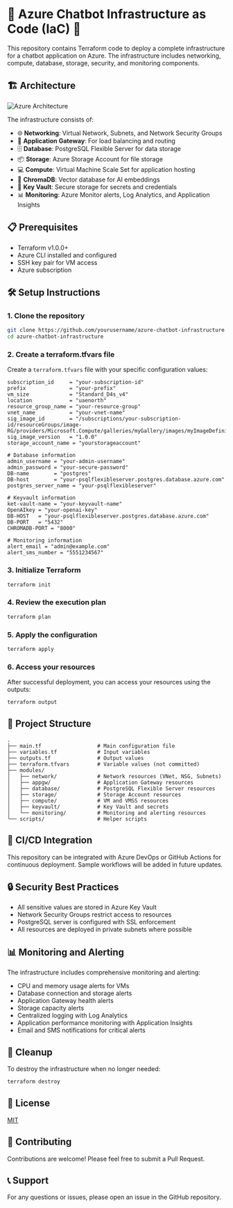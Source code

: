 # 🚀 Azure Chatbot Infrastructure as Code (IaC) 🚀

This repository contains Terraform code to deploy a complete infrastructure for a chatbot application on Azure. The infrastructure includes networking, compute, database, storage, security, and monitoring components.

## 🏗️ Architecture

![Azure Architecture](https://via.placeholder.com/800x400?text=Azure+Chatbot+Architecture)

The infrastructure consists of:

- 🌐 **Networking**: Virtual Network, Subnets, and Network Security Groups
- 🔄 **Application Gateway**: For load balancing and routing
- 🗄️ **Database**: PostgreSQL Flexible Server for data storage
- 📦 **Storage**: Azure Storage Account for file storage
- 💻 **Compute**: Virtual Machine Scale Set for application hosting
- 🧠 **ChromaDB**: Vector database for AI embeddings
- 🔐 **Key Vault**: Secure storage for secrets and credentials
- 📊 **Monitoring**: Azure Monitor alerts, Log Analytics, and Application Insights

## 📋 Prerequisites

- Terraform v1.0.0+
- Azure CLI installed and configured
- SSH key pair for VM access
- Azure subscription

## 🛠️ Setup Instructions

### 1. Clone the repository

```bash
git clone https://github.com/yourusername/azure-chatbot-infrastructure.git
cd azure-chatbot-infrastructure
```

### 2. Create a terraform.tfvars file

Create a `terraform.tfvars` file with your specific configuration values:

```hcl
subscription_id     = "your-subscription-id"
prefix              = "your-prefix"
vm_size             = "Standard_D4s_v4"
location            = "uaenorth"
resource_group_name = "your-resource-group"
vnet_name           = "your-vnet-name"
sig_image_id        = "/subscriptions/your-subscription-id/resourceGroups/image-RG/providers/Microsoft.Compute/galleries/myGallery/images/myImageDefinintion/versions/1.0.0"
sig_image_version   = "1.0.0"
storage_account_name = "yourstorageaccount"

# Database information
admin_username = "your-admin-username"
admin_password = "your-secure-password"
DB-name        = "postgres"
DB-host        = "your-psqlflexibleserver.postgres.database.azure.com"
postgres_server_name = "your-psqlflexibleserver"

# Keyvault information
ket-vault-name = "your-keyvault-name"
OpenAIkey = "your-openai-key"
DB-HOST   = "your-psqlflexibleserver.postgres.database.azure.com"
DB-PORT   = "5432"
CHROMADB-PORT = "8000"

# Monitoring information
alert_email = "admin@example.com"
alert_sms_number = "5551234567"
```

### 3. Initialize Terraform

```bash
terraform init
```

### 4. Review the execution plan

```bash
terraform plan
```

### 5. Apply the configuration

```bash
terraform apply
```

### 6. Access your resources

After successful deployment, you can access your resources using the outputs:

```bash
terraform output
```

## 📁 Project Structure

```
.
├── main.tf                  # Main configuration file
├── variables.tf             # Input variables
├── outputs.tf               # Output values
├── terraform.tfvars         # Variable values (not committed)
├── modules/
│   ├── network/             # Network resources (VNet, NSG, Subnets)
│   ├── appgw/               # Application Gateway resources
│   ├── database/            # PostgreSQL Flexible Server resources
│   ├── storage/             # Storage Account resources
│   ├── compute/             # VM and VMSS resources
│   ├── keyvault/            # Key Vault and secrets
│   └── monitoring/          # Monitoring and alerting resources
└── scripts/                 # Helper scripts
```

## 🔄 CI/CD Integration

This repository can be integrated with Azure DevOps or GitHub Actions for continuous deployment. Sample workflows will be added in future updates.

## 🔒 Security Best Practices

- All sensitive values are stored in Azure Key Vault
- Network Security Groups restrict access to resources
- PostgreSQL server is configured with SSL enforcement
- All resources are deployed in private subnets where possible

## 📊 Monitoring and Alerting

The infrastructure includes comprehensive monitoring and alerting:

- CPU and memory usage alerts for VMs
- Database connection and storage alerts
- Application Gateway health alerts
- Storage capacity alerts
- Centralized logging with Log Analytics
- Application performance monitoring with Application Insights
- Email and SMS notifications for critical alerts

## 🧹 Cleanup

To destroy the infrastructure when no longer needed:

```bash
terraform destroy
```

## 📝 License

[MIT](LICENSE)

## 🤝 Contributing

Contributions are welcome! Please feel free to submit a Pull Request.

## 📞 Support

For any questions or issues, please open an issue in the GitHub repository.
